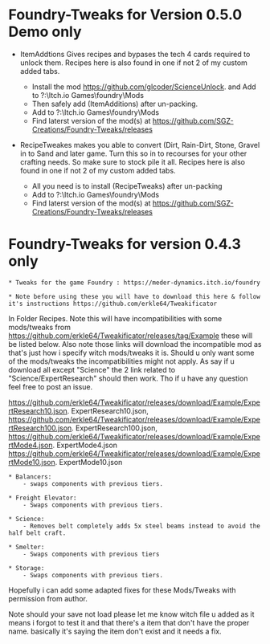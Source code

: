 # Foundry-Tweaks for Version 0.5.0 Demo only

* ItemAddtions Gives recipes and bypases the tech 4 cards required to unlock them. Recipes here is also found in one if not 2 of my custom added tabs.
    - Install the mod https://github.com/glcoder/ScienceUnlock. and Add to ?:\Itch.io Games\foundry\Mods
    - Then safely add (ItemAdditions) after un-packing. 
    - Add to ?:\Itch.io Games\foundry\Mods
    - Find laterst version of the mod(s) at https://github.com/SGZ-Creations/Foundry-Tweaks/releases

* RecipeTweakes makes you able to convert (Dirt, Rain-Dirt, Stone, Gravel in to Sand and later game. Turn this so in to recourses for your other crafting needs. So make sure to stock pile it all. Recipes here is also found in one if not 2 of my custom added tabs.
    - All you need is to install (RecipeTweaks) after un-packing
    - Add to ?:\Itch.io Games\foundry\Mods
    - Find laterst version of the mod(s) at https://github.com/SGZ-Creations/Foundry-Tweaks/releases


# Foundry-Tweaks for version 0.4.3 only

    * Tweaks for the game Foundry : https://meder-dynamics.itch.io/foundry

    * Note before using these you will have to download this here & follow it's instructions https://github.com/erkle64/Tweakificator

In Folder Recipes. Note this will have incompatibilities with some mods/tweaks from https://github.com/erkle64/Tweakificator/releases/tag/Example these will be listed below. Also note those links will download the incompatible mod as that's just how i specify witch mods/tweaks it is. Should u only want some of the mods/tweaks the incompatibilities might not apply. As say if u download all except "Science" the 2 link related to "Science/ExpertResearch" should then work. Tho if u have any question feel free to post an issue.

https://github.com/erkle64/Tweakificator/releases/download/Example/ExpertResearch10.json. ExpertResearch10.json,
https://github.com/erkle64/Tweakificator/releases/download/Example/ExpertResearch100.json. ExpertResearch100.json,
https://github.com/erkle64/Tweakificator/releases/download/Example/ExpertMode4.json. ExpertMode4.json
https://github.com/erkle64/Tweakificator/releases/download/Example/ExpertMode10.json. ExpertMode10.json

    * Balancers:
        - swaps components with previous tiers.

    * Freight Elevator:
        - Swaps components with previous tiers.

    * Science:
        - Removes belt completely adds 5x steel beams instead to avoid the half belt craft.

    * Smelter:
        - Swaps components with previous tiers

    * Storage:
        - Swaps components with previous tiers.


Hopefully i can add some adapted fixes for these Mods/Tweaks with permission from author.

Note should your save not load please let me know witch file u added as it means i forgot to test it and that there's a item that don't have the proper name. basically it's saying the item don't exist and it needs a fix.
